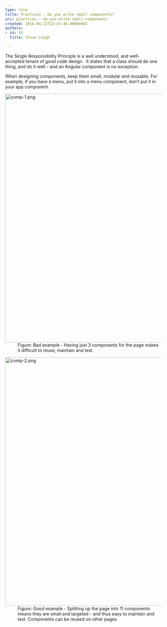 ```yaml
---
type: rule
title: Practices - Do you write small components?
uri: practices---do-you-write-small-components
created: 2016-04-22T22:43:46.0000000Z
authors:
- id: 55
  title: Steve Leigh

---
```




<span class='intro'> <p class="p1">The Single Responsibility Principle is a well understood, and&#160;well-accepted&#160;tenant of good code design.&#160; It states that a class should do one thing, and do it well – and an Angular&#160;component is no exception.</p><p class="p1">When designing components, keep them small, modular and reusable. For example, if you have a menu, put it into a menu component, don’t put it in your app component.<br></p> </span>

<dl class="badImage"><dt><img src="comp-1.png" alt="comp-1.png" style="width&#58;800px;" /></dt><dd>Figure&#58; Bad example - Having just 3 components for the page makes it difficult to reuse, maintain and test​<br></dd></dl><dl class="goodImage"><dt><img src="comp-2.png" alt="comp-2.png" style="width&#58;800px;" /></dt><dd>Figure&#58; Good example - Splitting up the page into 11 components means they are small and targeted - and thus easy to maintain and test. Components can be reused on other pages</dd></dl>​


